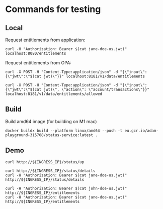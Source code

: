 # Commands for testing

## Local

Request entitlements from application:
```shell
curl -H "Authorization: Bearer $(cat jane-doe-us.jwt)" localhost:8080/entitlements
```

Request entitlements from OPA:
```shell
curl -X POST -H "Content-Type:application/json" -d "{\"input\":{\"jwt\":\"$(cat jwt)\"}}" localhost:8181/v1/data/entitlements

curl -X POST -H "Content-Type:application/json" -d "{\"input\":{\"jwt\":\"$(cat jwt)\", \"action\": \"account/transactions\"}}" localhost:8181/v1/data/entitlements/allowed
```

## Build

Build amd64 image (for building on M1 mac)
```shell
docker buildx build --platform linux/amd64 --push -t eu.gcr.io/adam-playground-315708/status-service:latest .
```

## Demo

```shell
curl http://${INGRESS_IP}/status/up

curl http://${INGRESS_IP}/status/details
curl -H "Authorization: Bearer $(cat jane-doe-us.jwt)" http://${INGRESS_IP}/status/details

curl -H "Authorization: Bearer $(cat john-doe-us.jwt)" http://${INGRESS_IP}/entitlements
curl -H "Authorization: Bearer $(cat jane-doe-us.jwt)" http://${INGRESS_IP}/entitlements
```